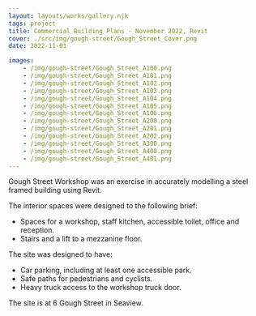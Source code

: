 ```yaml
---
layout: layouts/works/gallery.njk
tags: project
title: Commercial Building Plans - November 2022, Revit
cover: ./src/img/gough-street/Gough_Street_Cover.png
date: 2022-11-01

images:
    - /img/gough-street/Gough_Street_A100.png
    - /img/gough-street/Gough_Street_A101.png
    - /img/gough-street/Gough_Street_A102.png
    - /img/gough-street/Gough_Street_A103.png
    - /img/gough-street/Gough_Street_A104.png
    - /img/gough-street/Gough_Street_A105.png
    - /img/gough-street/Gough_Street_A106.png
    - /img/gough-street/Gough_Street_A200.png
    - /img/gough-street/Gough_Street_A201.png
    - /img/gough-street/Gough_Street_A202.png
    - /img/gough-street/Gough_Street_A300.png
    - /img/gough-street/Gough_Street_A400.png
    - /img/gough-street/Gough_Street_A401.png
---
```


Gough Street Workshop was an exercise in accurately modelling a steel framed building using Revit.

The interior spaces were designed to the following brief:
 - Spaces for a workshop, staff kitchen, accessible toilet, office and reception.
 - Stairs and a lift to a mezzanine floor.

The site was designed to have:
 - Car parking, including at least one accessible park.
 - Safe paths for pedestrians and cyclists.
 - Heavy truck access to the workshop truck door.

The site is at 6 Gough Street in Seaview.